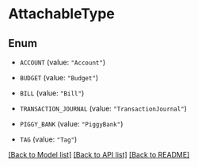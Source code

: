 # AttachableType

## Enum


* `ACCOUNT` (value: `"Account"`)

* `BUDGET` (value: `"Budget"`)

* `BILL` (value: `"Bill"`)

* `TRANSACTION_JOURNAL` (value: `"TransactionJournal"`)

* `PIGGY_BANK` (value: `"PiggyBank"`)

* `TAG` (value: `"Tag"`)


[[Back to Model list]](../README.md#documentation-for-models) [[Back to API list]](../README.md#documentation-for-api-endpoints) [[Back to README]](../README.md)


